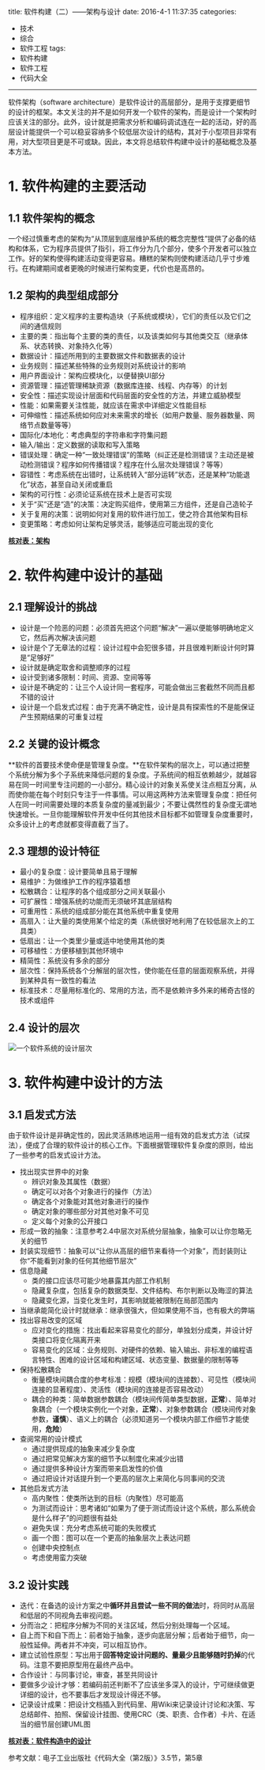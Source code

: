 title: 软件构建（二）——架构与设计
date: 2016-4-1 11:37:35
categories:
- 技术
- 综合
- 软件工程
tags:
- 软件构建
- 软件工程
- 代码大全
---
软件架构（software architecture）是软件设计的高层部分，是用于支撑更细节的设计的框架。本文关注的并不是如何开发一个软件的架构，而是设计一个架构时应该关注的部分。此外，设计就是把需求分析和编码调试连在一起的活动，好的高层设计能提供一个可以稳妥容纳多个较低层次设计的结构，其对于小型项目非常有用，对大型项目更是不可或缺。因此，本文将总结软件构建中设计的基础概念及基本方法。

<!-- more -->

# 1. 软件构建的主要活动

## 1.1 软件架构的概念

一个经过慎重考虑的架构为“从顶层到底层维护系统的概念完整性”提供了必备的结构和体系，它为程序员提供了指引，将工作分为几个部分，使多个开发者可以独立工作。好的架构使得构建活动变得更容易。糟糕的架构则使构建活动几乎寸步难行。在构建期间或者更晚的时候进行架构变更，代价也是高昂的。

## 1.2 架构的典型组成部分

* 程序组织：定义程序的主要构造块（子系统或模块），它们的责任以及它们之间的通信规则
* 主要的类：指出每个主要的类的责任，以及该类如何与其他类交互（继承体系、状态转换、对象持久化等）
* 数据设计：描述所用到的主要数据文件和数据表的设计
* 业务规则：描述某些特殊的业务规则对系统设计的影响
* 用户界面设计：架构应模块化，以便替换UI部分
* 资源管理：描述管理稀缺资源（数据库连接、线程、内存等）的计划
* 安全性：描述实现设计层面和代码层面的安全性的方法，并建立威胁模型
* 性能：如果需要关注性能，就应该在需求中详细定义性能目标
* 可伸缩性：描述系统如何应对未来需求的增长（如用户数量、服务器数量、网络节点数量等等）
* 国际化/本地化：考虑典型的字符串和字符集问题
* 输入/输出：定义数据的读取和写入策略
* 错误处理：确定一种“一致处理错误”的策略（纠正还是检测错误？主动还是被动检测错误？程序如何传播错误？程序在什么层次处理错误？等等）
* 容错性：考虑系统在出错时，让系统转入“部分运转”状态，还是某种“功能退化”状态，甚至自动关闭或重启
* 架构的可行性：必须论证系统在技术上是否可实现
* 关于“买”还是“造”的决策：决定购买组件，使用第三方组件，还是自己造轮子
* 关于复用的决策：说明如何对复用的软件进行加工，使之符合其他架构目标
* 变更策略：考虑如何让架构足够灵活，能够适应可能出现的变化

**[核对表：架构](http://www.kancloud.cn/raytaylorlin/code-complete-checklist/133369)**

# 2. 软件构建中设计的基础

## 2.1 理解设计的挑战

* 设计是一个险恶的问题：必须首先把这个问题“解决”一遍以便能够明确地定义它，然后再次解决该问题
* 设计是个了无章法的过程：设计过程中会犯很多错，并且很难判断设计何时算是“足够好”
* 设计就是确定取舍和调整顺序的过程
* 设计受到诸多限制：时间、资源、空间等等
* 设计是不确定的：让三个人设计同一套程序，可能会做出三套截然不同而且都不错的设计
* 设计是一个启发式过程：由于充满不确定性，设计是具有探索性的不是能保证产生预期结果的可重复过程

## 2.2 关键的设计概念

**软件的首要技术使命便是管理复杂度。**在软件架构的层次上，可以通过把整个系统分解为多个子系统来降低问题的复杂度。子系统间的相互依赖越少，就越容易在同一时间里专注问题的一小部分。精心设计的对象关系使关注点相互分离，从而使你能在每个时刻只专注于一件事情。可以用这两种方法来管理复杂度：把任何人在同一时间需要处理的本质复杂度的量减到最少；不要让偶然性的复杂度无谓地快速增长。一旦你能理解软件开发中任何其他技术目标都不如管理复杂度重要时，众多设计上的考虑就都变得直截了当了。

## 2.3 理想的设计特征

* 最小的复杂度：设计要简单且易于理解
* 易维护：为做维护工作的程序猿着想
* 松散耦合：让程序的各个组成部分之间关联最小
* 可扩展性：增强系统的功能而无须破坏其底层结构
* 可重用性：系统的组成部分能在其他系统中重复使用
* 高扇入：让大量的类使用某个给定的类（系统很好地利用了在较低层次上的工具类）
* 低扇出：让一个类里少量或适中地使用其他的类
* 可移植性：方便移植到其他环境中
* 精简性：系统没有多余的部分
* 层次性：保持系统各个分解层的层次性，使你能在任意的层面观察系统，并得到某种具有一致性的看法
* 标准技术：尽量用标准化的、常用的方法，而不是依赖许多外来的稀奇古怪的技术或组件

## 2.4 设计的层次

![一个软件系统的设计层次](https://raytaylorlin-blog.oss-cn-shenzhen.aliyuncs.com/image%2Fsoftware%2F%E4%B8%80%E4%B8%AA%E8%BD%AF%E4%BB%B6%E7%B3%BB%E7%BB%9F%E7%9A%84%E8%AE%BE%E8%AE%A1%E5%B1%82%E6%AC%A1.png)

# 3. 软件构建中设计的方法

## 3.1 启发式方法

由于软件设计是非确定性的，因此灵活熟练地运用一组有效的启发式方法（试探法），便成了合理的软件设计的核心工作。下面根据管理软件复杂度的原则，给出了一些参考的启发式设计方法。

* 找出现实世界中的对象
    * 辨识对象及其属性（数据）
    * 确定可以对各个对象进行的操作（方法）
    * 确定各个对象能对其他对象进行的操作
    * 确定对象的哪些部分对其他对象不可见
    * 定义每个对象的公开接口
* 形成一致的抽象：注意参考2.4中层次对系统分层抽象，抽象可以让你忽略无关的细节
* 封装实现细节：抽象可以“让你从高层的细节来看待一个对象”，而封装则让你“不能看到对象的任何其他细节层次”
* 信息隐藏
    * 类的接口应该尽可能少地暴露其内部工作机制
    * 隐藏复杂度，包括复杂的数据类型、文件结构、布尔判断以及晦涩的算法
    * 隐藏变化源，当变化发生时，其影响就能被限制在局部范围内
* 当继承能简化设计时就继承：继承很强大，但如果使用不当，也有极大的弊端
* 找出容易改变的区域
    * 应对变化的措施：找出看起来容易变化的部分，单独划分成类，并设计好类接口将变化隔离开来
    * 容易变化的区域：业务规则、对硬件的依赖、输入输出、非标准的编程语言特性、困难的设计区域和构建区域、状态变量、数据量的限制等等
* 保持松散耦合
    * 衡量模块间耦合度的参考标准：规模（模块间的连接数）、可见性（模块间连接的显著程度）、灵活性（模块间的连接是否容易改动）
    * 耦合的种类：简单数据参数耦合（模块间传简单类型数据，**正常**）、简单对象耦合（一个模块实例化一个对象，**正常**）、对象参数耦合（模块间传对象参数，**谨慎**）、语义上的耦合（必须知道另一个模块内部工作细节才能使用，**危险**）
* 查阅常用的设计模式
    * 通过提供现成的抽象来减少复杂度
    * 通过把常见解决方案的细节予以制度化来减少出错
    * 通过提供多种设计方案而带来启发性的价值
    * 通过把设计对话提升到一个更高的层次上来简化与同事间的交流
* 其他启发式方法
    * 高内聚性：使类所达到的目标（内聚性）尽可能高
    * 为测试而设计：思考诸如“如果为了便于测试而设计这个系统，那么系统会是什么样子”的问题很有益处
    * 避免失误：充分考虑系统可能的失败模式
    * 画一个图：图可以在一个更高的抽象层次上表达问题
    * 创建中央控制点
    * 考虑使用蛮力突破

## 3.2 设计实践

* 迭代：在备选的设计方案之中**循环并且尝试一些不同的做法**时，将同时从高层和低层的不同视角去审视问题。
* 分而治之：把程序分解为不同的关注区域，然后分别处理每一个区域。
* 自上而下和自下而上：前者始于抽象，逐步向底层分解；后者始于细节，向一般性延伸。两者并不冲突，可以相互协作。
* 建立试验性原型：写出用于**回答特定设计问题的、量最少且能够随时扔掉**的代码。注意不要把原型用在最终产品中。
* 合作设计：与同事讨论，审查，甚至共同设计
* 要做多少设计才够：若编码前还判断不了应该坐多深入的设计，宁可继续做更详细的设计，也不要事后才发现设计得还不够。
* 记录设计成果：把设计文档插入到代码里、用Wiki来记录设计讨论和决策、写总结邮件、拍照、保留设计挂图、使用CRC（类、职责、合作者）卡片、在适当的细节层创建UML图

**[核对表：软件构造中的设计](http://www.kancloud.cn/raytaylorlin/code-complete-checklist/134109)**

参考文献：电子工业出版社《代码大全（第2版）》3.5节，第5章
